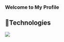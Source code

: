 ### Welcome to My Profile

##  🔧Technologies

![](https://img.shields.io/badge/OS-Windows-informational?style=flat&logo=data:image/svg%2bxml;base64,<BASE64_DATA>)
